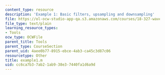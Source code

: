 ```yaml
---
content_type: resource
description: 'Example 1: Basic filters, upsampling and downsampling'
file: https://ol-ocw-studio-app-qa.s3.amazonaws.com/courses/18-327-wavelets-filter-banks-and-applications-spring-2003/cc6ca7b37ab21ab938e37440fa1d6a9d_example1.m
file_type: text/plain
learning_resource_types:
- Tools
ocw_type: OCWFile
parent_title: Tools
parent_type: CourseSection
parent_uid: 4aee0b77-8915-ebce-4ab3-ca45c3d87c06
resourcetype: Other
title: example1.m
uid: cc6ca7b3-7ab2-1ab9-38e3-7440fa1d6a9d
---
```

